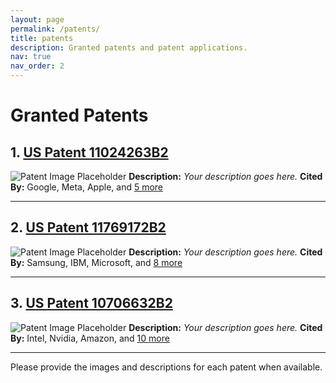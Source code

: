 ```yaml
---
layout: page
permalink: /patents/
title: patents
description: Granted patents and patent applications.
nav: true
nav_order: 2
---
```


<!-- _pages/patents.md -->
# Granted Patents

## 1. [US Patent 11024263B2](https://patents.google.com/patent/US11024263B2)
![Patent Image Placeholder](path/to/image1.png)
**Description:** *Your description goes here.*
**Cited By:** Google, Meta, Apple, and [5 more](https://patents.google.com/patent/US11024263B2/citations)

---

## 2. [US Patent 11769172B2](https://patents.google.com/patent/US11769172B2)
![Patent Image Placeholder](path/to/image2.png)
**Description:** *Your description goes here.*
**Cited By:** Samsung, IBM, Microsoft, and [8 more](https://patents.google.com/patent/US11769172B2/citations)

---

## 3. [US Patent 10706632B2](https://patents.google.com/patent/US10706632B2)
![Patent Image Placeholder](path/to/image3.png)
**Description:** *Your description goes here.*
**Cited By:** Intel, Nvidia, Amazon, and [10 more](https://patents.google.com/patent/US10706632B2/citations)

---

Please provide the images and descriptions for each patent when available.
